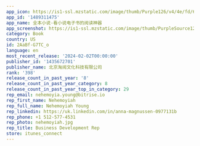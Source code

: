 ```yaml
---
app_icon: https://is1-ssl.mzstatic.com/image/thumb/Purple126/v4/4e/fd/6a/4efd6ae6-fa67-b1c9-54b8-3e3165aea58d/AppIcon-0-0-1x_U007epad-0-10-0-0-85-220.png/1024x1024bb.png
app_id: '1489311475'
app_name: 全本小说-看小说电子书的阅读神器
app_screenshot: https://is1-ssl.mzstatic.com/image/thumb/PurpleSource126/v4/45/51/60/455160ea-8582-89e8-82d0-50e050ac1dc6/47607a9a-5810-416a-9dd4-4353e2d8d7f7_X.jpg/1242x2688bb.png
category: Book
country: US
id: 2AaBf-G7TC_o
language: en
most_recent_release: '2024-02-02T00:00:00'
publisher_id: '1435672701'
publisher_name: 北京淘阅文化科技有限公司
rank: '398'
release_count_in_past_year: '8'
release_count_in_past_year_category: 8
release_count_in_past_year_top_in_category: 29
rep_email: nehemoyia.young@bitrise.io
rep_first_name: Nehemoyiah
rep_full_name: Nehemoyiah Young
rep_linkedin: https://uk.linkedin.com/in/anna-magnussen-0977131b
rep_phone: +1 512-577-4531
rep_photo: nehemoyiah.jpg
rep_title: Business Development Rep
store: itunes_connect
---
```

